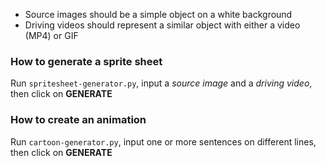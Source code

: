 * Source images should be a simple object on a white background
* Driving videos should represent a similar object with either a video (MP4) or GIF

### How to generate a sprite sheet
Run `spritesheet-generator.py`, input a _source image_ and a _driving video_, then click on **GENERATE**

### How to create an animation
Run `cartoon-generator.py`, input one or more sentences on different lines, then click on **GENERATE**
